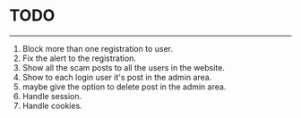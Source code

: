 # TODO

---

1. Block more than one registration to user.
2. Fix the alert to the registration.
3. Show all the scam posts to all the users in the website.
4. Show to each login user it's post in the admin area.
5. maybe give the option to delete post in the admin area. 
6. Handle session.
7. Handle cookies.